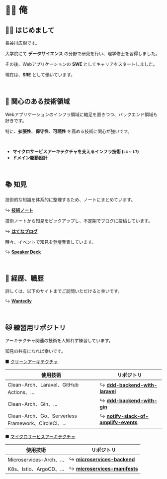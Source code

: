 # ✊🏻 俺

## 👋🏻 はじめまして

長谷川広樹です。<br>

大学院にて **データサイエンス** の分野で研究を行い、理学修士を習得しました。<br>

その後、Webアプリケーションの **SWE** としてキャリアをスタートしました。<br>

現在は、**SRE** として働いています。<br>

<br>

## 🎯 関心のある技術領域

Webアプリケーションのインフラ領域に軸足を置きつつ、バックエンド領域も好きです。<br>

特に、**拡張性**、**保守性**、**可読性** を高める技術に関心が強いです。<br>

<br>

- **マイクロサービスアーキテクチャを支えるインフラ技術 (`L4` ~ `L7`)**
- **ドメイン駆動設計**

<br>

## 📚 知見

技術的な知識を体系的に整理するため、ノートにまとめています。<br>

↪️ **[技術ノート](https://hiroki-it.github.io/tech-notebook/)**

技術ノートから知見をピックアップし、不定期でブログに投稿しています。<br>

↪️ **[はてなブログ](https://hiroki-hasegawa.hatenablog.jp/archive)**

時々、イベントで知見を登壇発表しています。<br>

↪️ **[Speaker Deck](https://speakerdeck.com/hiroki_hasegawa)**

<br>

## 💼 経歴、職歴

詳しくは、以下のサイトまでご訪問いただけると幸いです。<br>

↪️ **[Wantedly](https://www.wantedly.com/id/h_hasegawa)**

<br>

## 🐱 練習用リポジトリ

アーキテクチャ関連の技術を人知れず練習しています。<br>

知見の共有になれば幸いです。<br>

■ <ins>クリーンアーキテクチャ</ins>

| 使用技術                                            | リポジトリ                                                                                           |
| --------------------------------------------------- | ---------------------------------------------------------------------------------------------------- |
| Clean-Arch、Laravel、GitHub Actions、...            | ↪️ **[ddd-backend-with-laravel](https://github.com/hiroki-it/ddd-backend-with-laravel)**             |
| Clean-Arch、Gin、...                                | ↪️ **[ddd-backend-with-gin](https://github.com/hiroki-it/ddd-backend-with-gin)**                     |
| Clean-Arch、Go、Serverless Framework、CircleCI、... | ↪️ **[notify-slack-of-amplify-events](https://github.com/hiroki-it/notify-slack-of-amplify-events)** |

■ <ins>マイクロサービスアーキテクチャ</ins>

| 使用技術                | リポジトリ                                                                             |
| ----------------------- | -------------------------------------------------------------------------------------- |
| Microservices-Arch、... | ↪️ **[microservices-backend](https://github.com/hiroki-it/microservices-backend)**     |
| K8s、Istio、ArgoCD、... | ↪️ **[microservices-manifests](https://github.com/hiroki-it/microservices-manifests)** |

<br>
